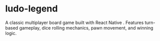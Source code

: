 # ludo-legend
A classic multiplayer board game built with React Native . Features turn-based gameplay, dice rolling mechanics, pawn movement, and winning logic. 
